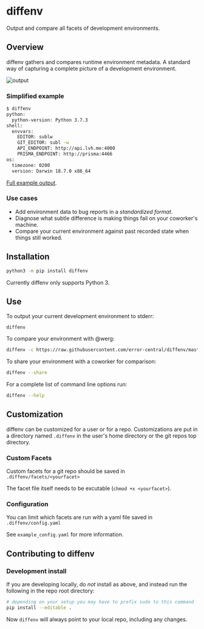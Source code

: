 # diffenv
Output and compare all facets of development environments.

##  Overview

diffenv gathers and compares runtime environment metadata. A standard way of capturing a complete picture of a development environment.

![output](https://user-images.githubusercontent.com/673455/62836101-182d1200-bc60-11e9-95c7-1f52dfb197b7.gif)


### Simplified example
```bash
$ diffenv
python:
  python-version: Python 3.7.3
shell:
  envvars:
    EDITOR: sublw  
    GIT_EDITOR: subl -w
    API_ENDPOINT: http://api.lvh.me:4000
    PRISMA_ENDPOINT: http://prisma:4466
os:
  timezone: 0200
  version: Darwin 18.7.0 x86_64
```

[Full example output](https://raw.githubusercontent.com/error-central/diffenv/master/examples/gabe_env.yaml).

### Use cases
* Add environment data to bug reports in a _standardized format_.
* Diagnose what subtle difference is making things fail on your coworker's machine.
* Compare your current environment against past recorded state when things still worked.

## Installation

```bash
python3 -m pip install diffenv
```
Currently diffenv only supports Python 3. 

## Use

To output your current development environment to stderr:
```
diffenv
```

To compare your environment with @werg:
```bash
diffenv -c https://raw.githubusercontent.com/error-central/diffenv/master/examples/gabe_env.yaml
```

To share your environment with a coworker for comparison:
```bash
diffenv --share
```

For a complete list of command line options run:
```bash
diffenv --help
```

## Customization

diffenv can be customized for a user or for a repo.  Customizations are put in a directory named `.diffenv` in the user's home directory or the git repos top directory.

### Custom Facets

Custom facets for a git repo should be saved in `.diffenv/facets/<yourfacet>`

The facet file itself needs to be excutable (`chmod +x <yourfacet>`).

### Configuration

You can limit which facets are run with a yaml file saved in `.diffenv/config.yaml`

See `example_config.yaml` for more information.

## Contributing to diffenv

### Development install

If you are developing locally, do _not_ install as above, and instead run the following in the repo root directory:

```bash
# depending on your setup you may have to prefix sudo to this command
pip install --editable .
```

Now `diffenv` will always point to your local repo, including any changes.


